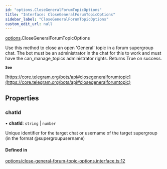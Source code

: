 ```yaml
---
id: "options.CloseGeneralForumTopicOptions"
title: "Interface: CloseGeneralForumTopicOptions"
sidebar_label: "CloseGeneralForumTopicOptions"
custom_edit_url: null
---
```


[options](../modules/options.md).CloseGeneralForumTopicOptions

Use this method to close an open 'General' topic in a forum supergroup chat. The
bot must be an administrator in the chat for this to work and must have the
can_manage_topics administrator rights. Returns True on success.

**`See`**

[https://core.telegram.org/bots/api#closegeneralforumtopic](https://core.telegram.org/bots/api#closegeneralforumtopic)

## Properties

### chatId

• **chatId**: `string` \| `number`

Unique identifier for the target chat or username of the target supergroup (in
the format @supergroupusername)

#### Defined in

[options/close-general-forum-topic-options.interface.ts:12](https://github.com/DeityLamb/telegramjs/blob/32b4cca/packages/common/lib/interfaces/options/close-general-forum-topic-options.interface.ts#L12)
